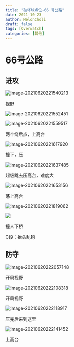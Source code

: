 ```yaml
---
title: "破坏球点位-66 号公路"
date: 2021-10-23
author: MelonCholi
draft: false
tags: [Overwatch]
categories: [其他]
---
```


# 66号公路

## 进攻

![image-20210620221540213](https://markdown-1303167219.cos.ap-shanghai.myqcloud.com/image-20210620221540213.png)

视野

![image-20210620221552451](https://markdown-1303167219.cos.ap-shanghai.myqcloud.com/image-20210620221552451.png)

![image-20210620221559517](https://markdown-1303167219.cos.ap-shanghai.myqcloud.com/image-20210620221559517.png)

两个绕后点，上高台

![image-20210620221617920](https://markdown-1303167219.cos.ap-shanghai.myqcloud.com/image-20210620221617920.png)

撞下，压

![image-20210620221637485](https://markdown-1303167219.cos.ap-shanghai.myqcloud.com/image-20210620221637485.png)

超级跳去压高台，难度大

![image-20210620221653156](https://markdown-1303167219.cos.ap-shanghai.myqcloud.com/image-20210620221653156.png)

荡上高台

![image-20210620221819062](https://markdown-1303167219.cos.ap-shanghai.myqcloud.com/image-20210620221819062.png)

![](https://markdown-1303167219.cos.ap-shanghai.myqcloud.com/image-20210620221819062.png)

撞人下桥



C段：抬头乱钩

## 防守

![image-20210620222057148](https://markdown-1303167219.cos.ap-shanghai.myqcloud.com/image-20210620222057148.png)

开局视野

![image-20210620222108318](https://markdown-1303167219.cos.ap-shanghai.myqcloud.com/image-20210620222108318.png)

开局视野

![image-20210620222118917](https://markdown-1303167219.cos.ap-shanghai.myqcloud.com/image-20210620222118917.png)

压完后来到这里

![image-20210620222141452](https://markdown-1303167219.cos.ap-shanghai.myqcloud.com/image-20210620222141452.png)

上高台